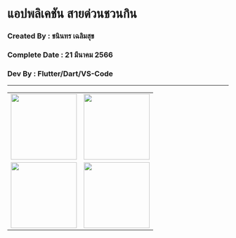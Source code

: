 # แอปพลิเคชัน สายด่วนชวนกิน

### Created By : ชนินทร เฉลิมสุข

### Complete Date : 21 มีนาคม 2566

### Dev By : Flutter/Dart/VS-Code

***

<table>
    <tr>
        <td>
            <img src="https://user-images.githubusercontent.com/127838684/226535850-8f32a123-917b-4382-b145-a1922376faf9.png" width="150">
        </td>
        <td>
            <img src="https://user-images.githubusercontent.com/127838684/226535850-8f32a123-917b-4382-b145-a1922376faf9.png" width="150">
        </td>
    </tr>
     <tr>
        <td>
            <img src="https://user-images.githubusercontent.com/127838684/226535850-8f32a123-917b-4382-b145-a1922376faf9.png" width="150">
        </td>
        <td>
            <img src="https://user-images.githubusercontent.com/127838684/226535850-8f32a123-917b-4382-b145-a1922376faf9.png" width="150">
        </td>
    </tr>
</table>




